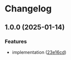 # Changelog

## 1.0.0 (2025-01-14)


### Features

* implementation ([23e16cd](https://github.com/MapColonies/infra-copilot-instructions/commit/23e16cdd605491b41bdd30782f38e1c019eef83d))
